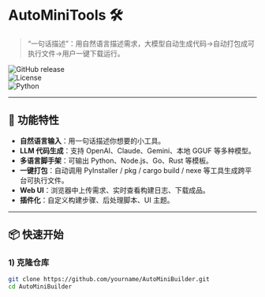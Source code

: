 # AutoMiniTools 🛠️  
> “一句话描述”：用自然语言描述需求，大模型自动生成代码→自动打包成可执行文件→用户一键下载运行。

![GitHub release](https://img.shields.io/github/v/release/yourname/AutoMiniBuilder)  
![License](https://img.shields.io/badge/License-MIT-blue.svg)  
![Python](https://img.shields.io/badge/Python-3.9+-green.svg)

---

## 🚀 功能特性
- **自然语言输入**：用一句话描述你想要的小工具。
- **LLM 代码生成**：支持 OpenAI、Claude、Gemini、本地 GGUF 等多种模型。
- **多语言脚手架**：可输出 Python、Node.js、Go、Rust 等模板。
- **一键打包**：自动调用 PyInstaller / pkg / cargo build / nexe 等工具生成跨平台可执行文件。
- **Web UI**：浏览器中上传需求、实时查看构建日志、下载成品。
- **插件化**：自定义构建步骤、后处理脚本、UI 主题。

---

## 📦 快速开始
### 1) 克隆仓库
```bash
git clone https://github.com/yourname/AutoMiniBuilder.git
cd AutoMiniBuilder
